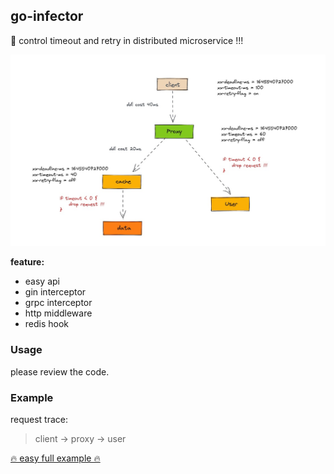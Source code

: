 ## go-infector

🌈 control timeout and retry in distributed microservice !!! 

![](./docs/desc.jpg)

**feature:**

- easy api
- gin interceptor
- grpc interceptor
- http middleware
- redis hook

### Usage

please review the code.

### Example

request trace:

> client -> proxy -> user

[ 🔥 easy full example 🔥 ](https://github.com/rfyiamcool/go-infector/tree/main/example)
